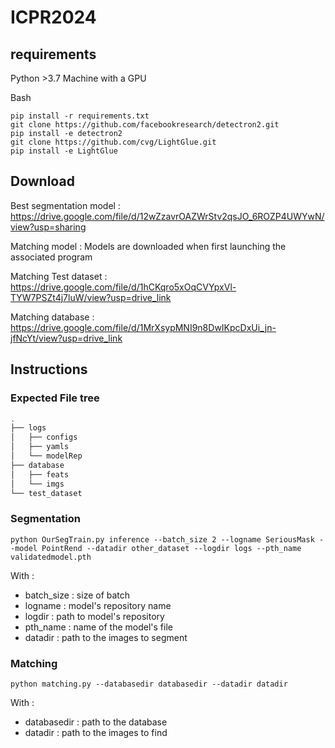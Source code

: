 # ICPR2024

## requirements 

Python >3.7
Machine with a GPU

Bash

```
pip install -r requirements.txt
git clone https://github.com/facebookresearch/detectron2.git
pip install -e detectron2
git clone https://github.com/cvg/LightGlue.git
pip install -e LightGlue
```

## Download 

Best segmentation model : https://drive.google.com/file/d/12wZzavrOAZWrStv2qsJO_6ROZP4UWYwN/view?usp=sharing

Matching model : Models are downloaded when first launching the associated program

Matching Test dataset : https://drive.google.com/file/d/1hCKqro5xOqCVYpxVl-TYW7PSZt4j7luW/view?usp=drive_link

Matching database : https://drive.google.com/file/d/1MrXsypMNI9n8DwIKpcDxUi_jn-jfNcYt/view?usp=drive_link

## Instructions

### Expected File tree
```bash
.
├── logs
│   ├── configs
│   ├── yamls
│   └── modelRep
├── database
│   ├── feats
│   └── imgs
└── test_dataset
```
### Segmentation

```
python OurSegTrain.py inference --batch_size 2 --logname SeriousMask --model PointRend --datadir other_dataset --logdir logs --pth_name  validatedmodel.pth
```

With :
- batch_size : size of batch
- logname : model's repository name
- logdir : path to model's repository
- pth_name : name of the model's file
- datadir : path to the images to segment

### Matching 

```
python matching.py --databasedir databasedir --datadir datadir
```

With :
- databasedir : path to the database
- datadir : path to the images to find
